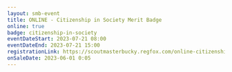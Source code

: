 ```yaml
---
layout: smb-event
title: ONLINE - Citizenship in Society Merit Badge
online: true
badge: citizenship-in-society
eventDateStart: 2023-07-21 08:00
eventDateEnd: 2023-07-21 15:00
registrationLink: https://scoutmasterbucky.regfox.com/online-citizenship-in-society-merit-badge---2023-07-21
onSaleDate: 2023-06-01 0:05
---
```

